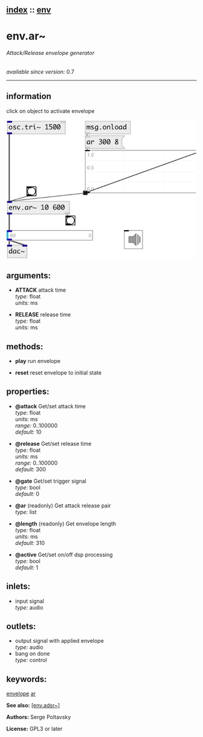 [index](index.html) :: [env](category_env.html)
---

# env.ar~

###### Attack/Release envelope generator

*available since version:* 0.7

---


## information
click on object to activate envelope


[![example](../examples/img/env.ar~.jpg)](../examples/pd/env.ar~.pd)



## arguments:

* **ATTACK**
attack time<br>
_type:_ float<br>
_units:_ ms<br>

* **RELEASE**
release time<br>
_type:_ float<br>
_units:_ ms<br>



## methods:

* **play**
run envelope<br>

* **reset**
reset envelope to initial state<br>




## properties:

* **@attack** 
Get/set attack time<br>
_type:_ float<br>
_units:_ ms<br>
_range:_ 0..100000<br>
_default:_ 10<br>

* **@release** 
Get/set release time<br>
_type:_ float<br>
_units:_ ms<br>
_range:_ 0..100000<br>
_default:_ 300<br>

* **@gate** 
Get/set trigger signal<br>
_type:_ bool<br>
_default:_ 0<br>

* **@ar** (readonly)
Get attack release pair<br>
_type:_ list<br>

* **@length** (readonly)
Get envelope length<br>
_type:_ float<br>
_units:_ ms<br>
_default:_ 310<br>

* **@active** 
Get/set on/off dsp processing<br>
_type:_ bool<br>
_default:_ 1<br>



## inlets:

* input signal<br>
_type:_ audio



## outlets:

* output signal with applied envelope<br>
_type:_ audio
* bang on done<br>
_type:_ control



## keywords:

[envelope](keywords/envelope.html)
[ar](keywords/ar.html)



**See also:**
[\[env.adsr~\]](env.adsr~.html)




**Authors:** Serge Poltavsky




**License:** GPL3 or later





